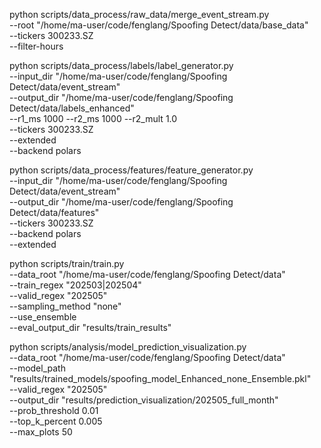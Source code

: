 python scripts/data_process/raw_data/merge_event_stream.py \
    --root "/home/ma-user/code/fenglang/Spoofing Detect/data/base_data" \
    --tickers 300233.SZ \
    --filter-hours


python scripts/data_process/labels/label_generator.py \
    --input_dir "/home/ma-user/code/fenglang/Spoofing Detect/data/event_stream" \
    --output_dir "/home/ma-user/code/fenglang/Spoofing Detect/data/labels_enhanced" \
    --r1_ms 1000 --r2_ms 1000 --r2_mult 1.0 \
    --tickers 300233.SZ \
    --extended \
    --backend polars


python scripts/data_process/features/feature_generator.py \
    --input_dir "/home/ma-user/code/fenglang/Spoofing Detect/data/event_stream" \
    --output_dir "/home/ma-user/code/fenglang/Spoofing Detect/data/features" \
    --tickers 300233.SZ \
    --backend polars \
    --extended


python scripts/train/train.py \
  --data_root "/home/ma-user/code/fenglang/Spoofing Detect/data" \
  --train_regex "202503|202504" \
  --valid_regex "202505" \
  --sampling_method "none" \
  --use_ensemble \
  --eval_output_dir "results/train_results"

python scripts/analysis/model_prediction_visualization.py \
  --data_root "/home/ma-user/code/fenglang/Spoofing Detect/data" \
  --model_path "results/trained_models/spoofing_model_Enhanced_none_Ensemble.pkl" \
  --valid_regex "202505" \
  --output_dir "results/prediction_visualization/202505_full_month" \
  --prob_threshold 0.01 \
  --top_k_percent 0.005 \
  --max_plots 50